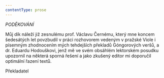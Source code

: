 ```yaml
---
contentType: prose
---
```


<section>

_PODĚKOVÁNÍ_

Můj dík náleží již zesnulému prof. Václavu Černému, který mne koncem šedesátých let povzbudil v práci rozhovorem vedeným v pražské Viole i písemným zhodnocením mých tehdejších překladů Góngorových veršů, a dr. Eduardu Hodouškovi, jenž mě ve svém obsáhlém lektorském posudku upozornil na některá sporná řešení a jako zkušený editor mi doporučil optimální řazení textů.

Překladatel

</section>
